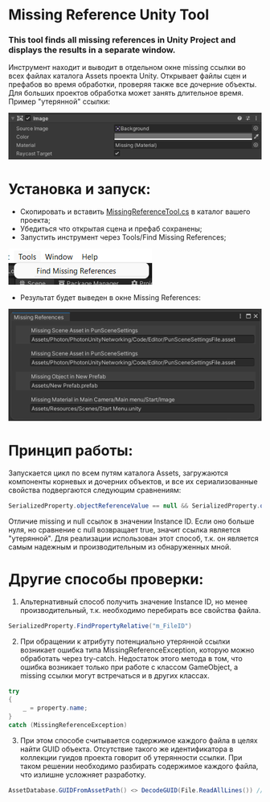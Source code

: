 # Missing Reference Unity Tool
### This tool finds all missing references in Unity Project and displays the results in a separate window.

Инструмент находит и выводит в отдельном окне missing ссылки во всех файлах каталога Assets проекта Unity. Открывает файлы сцен и префабов во время обработки, проверяя также все дочерние объекты. Для больших проектов обработка может занять длительное время. Пример "утерянной" ссылки:

![plot](./Screenshots/Example.png) 

# Установка и запуск:
- Скопировать и вставить [MissingReferenceTool.cs](./MissingReferenceTool.cs) в каталог вашего проекта;
- Убедиться что открытая сцена и префаб сохранены;
- Запустить инструмент через Tools/Find Missing References;

![plot](./Screenshots/Launch.png)

- Результат будет выведен в окне Missing References:

![plot](./Screenshots/Results.png)

# Принцип работы:
Запускается цикл по всем путям каталога Assets, загружаются компоненты корневых и дочерних объектов, и все их сериализованные свойства подвергаются следующим сравнениям:
```csharp
SerializedProperty.objectReferenceValue == null && SerializedProperty.objectReferenceInstanceIDValue != 0
```
Отличие missing и null ссылок в значении Instance ID. Если оно больше нуля, но сравнение с null возвращает true, значит ссылка является "утерянной". Для реализации использован этот способ, т.к. он является самым надежным и производительным из обнаруженных мной.

# Другие способы проверки:
1) Альтернативный способ получить значение Instance ID, но менее производительный, т.к. необходимо перебирать все свойства файла.
```csharp
SerializedProperty.FindPropertyRelative("m_FileID")
```
2) При обращении к атрибуту потенциально утерянной ссылки возникает ошибка типа MissingReferenceException, которую можно обработать через try-catch. Недостаток этого метода в том, что ошибка возникает только при работе с классом GameObject, а missing ссылки могут встречаться и в других классах.
```csharp
try
{
    _ = property.name;
}
catch (MissingReferenceException)
```
3) При этом способе считывается содержимое каждого файла в целях найти GUID объекта. Отсутствие такого же идентификатора в коллекции гуидов проекта говорит об утерянности ссылки. При таком решении необходимо разбирать содержимое каждого файла, что излишне усложняет разработку.
```csharp
AssetDatabase.GUIDFromAssetPath() <> DecodeGUID(File.ReadAllLines()) // DecodeGUID - абстрактный метод расшифровки
```
